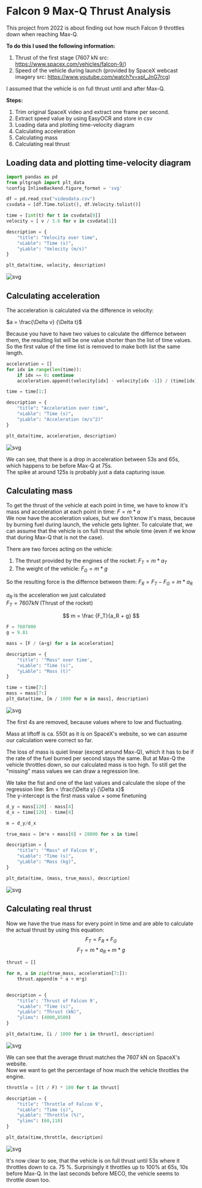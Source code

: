 # Falcon 9 Max-Q Thrust Analysis
This project from 2022 is about finding out how much Falcon 9 throttles down when reaching Max-Q.

**To do this I used the following information:**
1. Thrust of the first stage (7607 kN src: https://www.spacex.com/vehicles/falcon-9/)
2. Speed of the vehicle during launch (provided by SpaceX webcast imagery src: https://www.youtube.com/watch?v=xpl_JnG7rcg)

I assumed that the vehicle is on full thrust until and after Max-Q. 

**Steps:**
1. Trim original SpaceX video and extract one frame per second.
1. Extract speed value by using EasyOCR and store in csv
1. Loading data and plotting time-velocity diagram
1. Calculating acceleration
1. Calculating mass 
1. Calculating real thrust

## Loading data and plotting time-velocity diagram


```python
import pandas as pd
from pltgraph import plt_data
%config InlineBackend.figure_format = 'svg'

df = pd.read_csv("videodata.csv")
csvdata = [df.Time.tolist(), df.Velocity.tolist()]

time = [int(t) for t in csvdata[0]]
velocity = [ v / 3.6 for v in csvdata[1]]

description = {
    "title": "Velocity over time",
    "xLable": "Time (s)",
    "yLable": "Velocity (m/s)"
}

plt_data(time, velocity, description)
```


    
![svg](svg/output_2_0.svg)
    


## Calculating acceleration
The acceleration is calculated via the difference in velocity:

$a = \frac{\Delta v} {\Delta t}$

Because you have to have two values to calculate the differnce between them, the resulting list will be one value shorter than the list of time values. So the first value of the time list is removed to make both list the same length.


```python
acceleration = []
for idx in range(len(time)):
    if idx == 0: continue
    acceleration.append((velocity[idx] - velocity[idx -1]) / (time[idx] - time[idx-1]))

time = time[1:]

description = {
    "title": "Acceleration over time",
    "xLable": "Time (s)",
    "yLable": "Acceleration (m/s^2)"
}

plt_data(time, acceleration, description)
```


    
![svg](svg/output_4_0.svg)
    


We can see, that there is a drop in acceleration between 53s and 65s, which happens to be before Max-Q at 75s.  
The spike at around 125s is probably just a data capturing issue.

## Calculating mass
To get the thrust of the vehicle at each point in time, we have to know it's mass and acceleration at each point in time: $F = m * a$  
We now have the acceleration values, but we don't know it's mass, because by burning fuel during launch, the vehicle gets lighter. To calculate that, we can assume that the vehicle is on full thrust the whole time (even if we know that during Max-Q that is not the case). 

There are two forces acting on the vehicle:  
1. The thrust provided by the engines of the rocket: $F_T = m * a_T$
2. The weight of the vehicle: $F_G = m * g$

So the resulting force is the differnce between them: $F_R = F_T - F_G = m * a_R$

$a_R$ is the acceleration we just calculated  
$F_T = 7607 kN$ (Thrust of the rocket)

$$ m = \frac {F_T}{a_R + g} $$


```python
F = 7607000 
g = 9.81

mass = [F / (a+g) for a in acceleration]

description = {
    "title": '"Mass" over time',
    "xLable": "Time (s)",
    "yLable": "Mass (t)"
}

time = time[7:]
mass = mass[7:]
plt_data(time, [m / 1000 for m in mass], description)
```


    
![svg](svg/output_7_0.svg)
    


The first 4s are removed, because values where to low and fluctuating.  

Mass at liftoff is ca. 550t as it is on SpaceX's website, so we can assume our calculation were correct so far.  
 
The loss of mass is quiet linear (except around Max-Q), which it has to be if the rate of the fuel burned per second stays the same. But at Max-Q the vehicle throttles down, so our calculated mass is too high. To still get the "missing" mass values we can draw a regression line. 

We take the fist and one of the last values and calculate the slope of the regression line:  $m = \frac{\Delta y} {\Delta x}$  
The y-intercept is the first mass value + some finetuning 



```python
d_y = mass[120] - mass[4]
d_x = time[120] - time[4]

m = d_y/d_x

true_mass = [m*x + mass[0] + 28000 for x in time]

description = {
    "title": '"Mass" of Falcon 9',
    "xLable": "Time (s)",
    "yLable": "Mass (kg)",
}

plt_data(time, (mass, true_mass), description)
```


    
![svg](svg/output_9_0.svg)
    


## Calculating real thrust
Now we have the true mass for every point in time and are able to calculate the actual thrust by using this equation: 
$$F_T = F_R + F_G$$
$$F_T = m * a_R + m * g$$


```python
thrust = []

for m, a in zip(true_mass, acceleration[7:]):
    thrust.append(m * a + m*g)


description = {
    "title": 'Thrust of Falcon 9',
    "xLable": "Time (s)",
    "yLable": "Thrust (kN)",
    "ylims": (4000,8500)
}

plt_data(time, [i / 1000 for i in thrust], description)
```


    
![svg](svg/output_11_0.svg)
    


We can see that the average thrust matches the 7607 kN on SpaceX's website.  
Now we want to get the percentage of how much the vehicle throttles the engine.


```python
throttle = [(t / F) * 100 for t in thrust]

description = {
    "title": 'Throttle of Falcon 9',
    "xLable": "Time (s)",
    "yLable": "Throttle (%)",
    "ylims": (60,110)
}

plt_data(time,throttle, description)
```


    
![svg](svg/output_13_0.svg)
    


It's now clear to see, that the vehicle is on full thrust until 53s where it throttles down to ca. 75 %. Surprisingly it throttles up to 100% at 65s, 10s before Max-Q. In the last seconds before MECO, the vehicle seems to throttle down too. 
